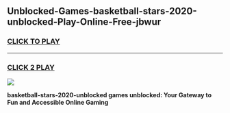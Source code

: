 
## Unblocked-Games-basketball-stars-2020-unblocked-Play-Online-Free-jbwur
<h3>
<a href="https://premium76.site?title=basketball-stars-2020-unblocked&ref=26A">CLICK TO PLAY</a></h3>
<hr>

<h3>
<a href="https://premium76.site?title=basketball-stars-2020-unblocked&ref=26A">CLICK 2 PLAY</a>
  
</h3>

<a href="https://premium76.site?title=basketball-stars-2020-unblocked&ref=26A"><img src="https://clearcache.store/games.png"></a>


**basketball-stars-2020-unblocked games unblocked: Your Gateway to Fun and Accessible Online Gaming**
